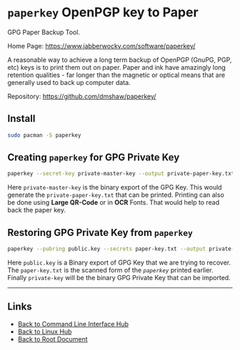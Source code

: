 # `paperkey` OpenPGP key to Paper

GPG Paper Backup Tool.

Home Page: <https://www.jabberwocky.com/software/paperkey/>

A reasonable way to achieve a long term backup of OpenPGP (GnuPG, PGP, etc) keys is to print them out on paper. Paper and ink have amazingly long retention qualities - far longer than the magnetic or optical means that are generally used to back up computer data.

Repository: <https://github.com/dmshaw/paperkey/>

## Install

```sh
sudo pacman -S paperkey
```

## Creating `paperkey` for GPG Private Key

```sh
paperkey --secret-key private-master-key --output private-paper-key.txt
```

Here `private-master-key` is the binary export of the GPG Key. This would generate the `private-paper-key.txt` that can be printed. Printing can also be done using **Large QR-Code** or in **OCR** Fonts. That would help to read back the paper key.

## Restoring GPG Private Key from `paperkey`

```sh
paperkey --pubring public.key --secrets paper-key.txt --output private-key
```

Here `public.key` is a Binary export of GPG Key that we are trying to recover. The `paper-key.txt` is the scanned form of the *`paperkey`* printed earlier. Finally `private-key` will be the binary GPG Private Key that can be imported.


----
<!-- Footer Begins Here -->
## Links

- [Back to Command Line Interface Hub](./README.md)
- [Back to Linux Hub](../README.md)
- [Back to Root Document](../../README.md)
